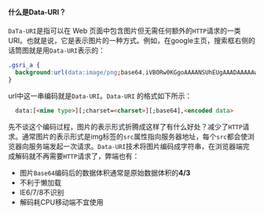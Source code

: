 #### 什么是Data-URI？

`DaTa-URI`是指可以在 Web 页面中包含图片但无需任何额外的`HTTP`请求的一类URI。也就是说，它是表示图片的一种方式。例如，在google主页，搜索框右侧的话筒图就是用`Data-URI`表示的：
```css
.gsri_a {
  background:url(data:image/png;base64,iVBORw0KGgoAAAANSUhEUgAAADAAAAAwCAYAAABXAvmHAAACrElEQ…2iTnbwNT+gBX54H+IaXAtxJzE3ycSAFqSAFJACUkAikXD+AHj5/wx2o5osAAAAAElFTkSuQmCC) no-repeat -3px 0;
}
```

url中这一串编码就是`Data-URI`。`Data-URI` 的格式如下所示：
```html
  data:[<mime type>][;charset=<charset>][;base64],<encoded data>
```
先不谈这个编码过程，图片的表示形式折腾成这样了有什么好处？减少了`HTTP`请求。通常图片的表示形式是img标签的`src`属性指向服务器地址，每个`src`都会使浏览器向服务端发起一次请求。`Data-URI`技术将图片编码成字符串，在浏览器端完成解码就不再需要`HTTP`请求了，弊端也有：

- 图片`Base64`编码后的数据体积通常是原始数据体积的**4/3**
- 不利于懒加载
- IE6/7/8不识别
- 解码耗CPU移动端不宜使用
